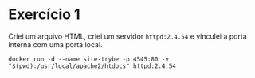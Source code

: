 # Exercício 1

Criei um arquivo HTML, criei um servidor ```httpd:2.4.54```  e vinculei a porta interna com uma porta local.

```docker run -d --name site-trybe -p 4545:80 -v "$(pwd):/usr/local/apache2/htdocs" httpd:2.4.54```
